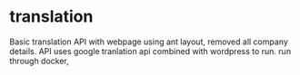 # translation
Basic translation API with webpage using ant layout, removed all company details.
API uses google tranlation api combined with wordpress to run.
run through docker,

